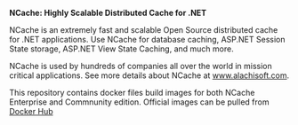 **NCache: Highly Scalable Distributed Cache for .NET**

NCache is an extremely fast and scalable Open Source distributed cache for .NET applications. Use NCache for database caching, ASP.NET Session State storage, ASP.NET View State Caching, and much more.

NCache is used by hundreds of companies all over the world in mission critical applications. See more details about NCache at www.alachisoft.com.

This repository contains docker files build images for both NCache Enterprise and Commnunity edition. Official images can be pulled from <a href="https://hub.docker.com/r/alachisoft/ncache/" target="_blank">Docker Hub</a>
